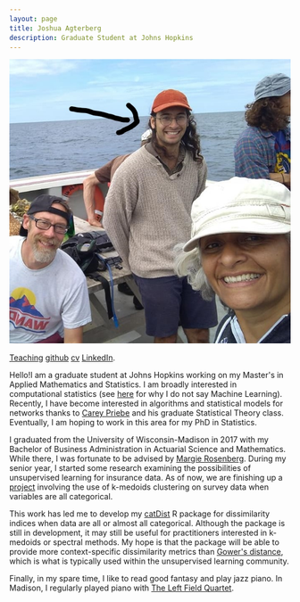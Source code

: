 ```yaml
---
layout: page
title: Joshua Agterberg
description: Graduate Student at Johns Hopkins
---
```

<a href="assets/pics/Inked_joshua_agterberg_8-20.jpg">
	<img src="assets/pics/Inked_joshua_agterberg_8-20.jpg"
              title="Joshua Agterberg" alt="Joshua Agterberg"/></a>
  
[Teaching](/pages/teaching.html)
[github](https://github.com/jagterberg)
[cv](assets/JoshuaAgterbergCV.pdf)
[LinkedIn](https://www.linkedin.com/in/joshuaagterberg/).


Hello!I am a graduate student at Johns Hopkins working on my Master's in Applied Mathematics and Statistics. I am broadly interested in computational statistics (see [here](/pages/compstatvsml.html) for why I do not say Machine Learning). 
Recently, I have become interested in algorithms and statistical models for networks thanks to [Carey Priebe](https://www.ams.jhu.edu/~priebe/)
and his graduate Statistical Theory class. Eventually, I am hoping to work in this area for my PhD in Statistics.  

I graduated from the University of Wisconsin-Madison in 2017 with my Bachelor of Business Administration in Actuarial
Science and Mathematics.  While there, I was fortunate to be advised by [Margie Rosenberg](https://bus.wisc.edu/faculty/marjorie-rosenberg).
During my senior year, I started some research examining the possibilities of unsupervised learning for insurance data.
As of now, we are finishing up a [project](https://www.soa.org/pd/events/2017/predictive-analytics-symposium/pd-2017-09-predictive-analytics-session-010.pdf) involving the use of k-medoids clustering 
on survey data when variables are all categorical.  

This work has led me to develop my [catDist](https://github.com/jagterberg/catDist) R package for dissimilarity
indices when data are all or almost all categorical. Although the package is still in development, it may still
be useful for practitioners interested in k-medoids or spectral methods. My hope is that the package will be able 
to provide more context-specific dissimilarity metrics than [Gower's distance](https://www.r-bloggers.com/clustering-mixed-data-types-in-r/),
which is what is typically used within the unsupervised learning community.

Finally, in my spare time, I like to read good fantasy and play jazz piano.  In Madison, I regularly played piano with 
[The Left Field Quartet](https://leftfieldquartet.bandcamp.com/releases).  

